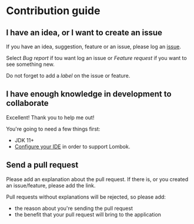 # Contribution guide

## I have an idea, or I want to create an issue
If you have an idea, suggestion, feature or an issue, please log an [issue](https://github.com/eliasnogueira/simulacao-credito-api/issues/new/choose).

Select _Bug report_ if tou want log an issue or _Feature request_ if you want to see something new.

Do not forget to add a _label_ on the issue or feature.

## I have enough knowledge in development to collaborate
Excellent! Thank you to help me out!

You're going to need a few things first:
* JDK 11+
* [Configure your IDE](https://projectlombok.org/setup/overview) in order to support Lombok.

## Send a pull request
Please add an explanation about the pull request.
If there is, or you created an issue/feature, please add the link.

Pull requests without explanations will be rejected, so please add:
* the reason about you're sending the pull request
* the benefit that your pull request will bring to the application
